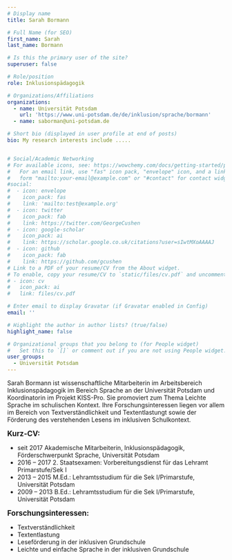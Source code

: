 ```yaml
---
# Display name
title: Sarah Bormann

# Full Name (for SEO)
first_name: Sarah
last_name: Bormann

# Is this the primary user of the site?
superuser: false

# Role/position
role: Inklusionspädagogik

# Organizations/Affiliations
organizations:
  - name: Universität Potsdam
    url: 'https://www.uni-potsdam.de/de/inklusion/sprache/bormann'
  - name: saborman@uni-potsdam.de

# Short bio (displayed in user profile at end of posts)
bio: My research interests include .....


# Social/Academic Networking
# For available icons, see: https://wowchemy.com/docs/getting-started/page-builder/#icons
#   For an email link, use "fas" icon pack, "envelope" icon, and a link in the
#   form "mailto:your-email@example.com" or "#contact" for contact widget.
#social:
#  - icon: envelope
#    icon_pack: fas
#    link: 'mailto:test@example.org'
#  - icon: twitter
#    icon_pack: fab
#    link: https://twitter.com/GeorgeCushen
#  - icon: google-scholar
#    icon_pack: ai
#    link: https://scholar.google.co.uk/citations?user=sIwtMXoAAAAJ
#  - icon: github
#    icon_pack: fab
#    link: https://github.com/gcushen
# Link to a PDF of your resume/CV from the About widget.
# To enable, copy your resume/CV to `static/files/cv.pdf` and uncomment the lines below.
# - icon: cv
#   icon_pack: ai
#   link: files/cv.pdf

# Enter email to display Gravatar (if Gravatar enabled in Config)
email: ''

# Highlight the author in author lists? (true/false)
highlight_name: false

# Organizational groups that you belong to (for People widget)
#   Set this to `[]` or comment out if you are not using People widget.
user_groups:
  - Universität Potsdam
---
```


Sarah Bormann ist wissenschaftliche Mitarbeiterin im Arbeitsbereich Inklusionspädagogik im Bereich Sprache an der Universität Potsdam und Koordinatorin im Projekt KISS-Pro. Sie promoviert zum Thema Leichte Sprache im schulischen Kontext. Ihre Forschungsinteressen liegen vor allem im Bereich von Textverständlichkeit und Textentlastungt sowie der Förderung des verstehenden Lesens im inklusiven Schulkontext.  <br>

<big>**Kurz-CV:**</big>
- seit 2017 Akademische Mitarbeiterin, Inklusionspädagogik, Förderschwerpunkt Sprache, Universität Potsdam
- 2016 – 2017 2. Staatsexamen: Vorbereitungsdienst für das Lehramt Primarstufe/Sek I
- 2013 – 2015 M.Ed.: Lehramtsstudium für die Sek I/Primarstufe, Universität Potsdam
- 2009 – 2013 B.Ed.: Lehramtsstudium für die Sek I/Primarstufe, Universität Potsdam

<big>**Forschungsinteressen:**</big>
- Textverständlichkeit
- Textentlastung
- Leseförderung in der inklusiven Grundschule
- Leichte und einfache Sprache in der inklusiven Grundschule